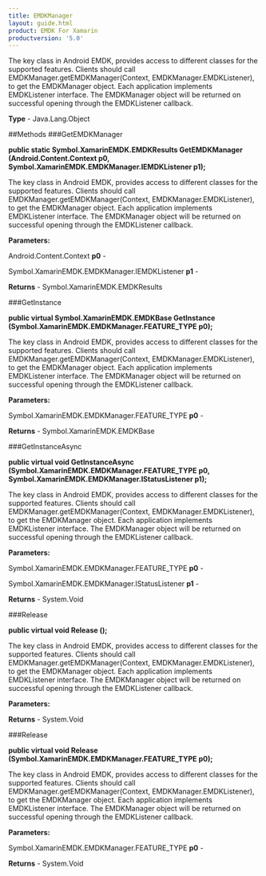 ```yaml
---
title: EMDKManager
layout: guide.html
product: EMDK For Xamarin 
productversion: '5.0' 
---
```

The key class in Android EMDK, provides access to different classes for the supported features. Clients should call EMDKManager.getEMDKManager(Context, EMDKManager.EMDKListener), to get the EMDKManager object. Each application implements EMDKListener interface. The EMDKManager object will be returned on successful opening through the EMDKListener callback.

**Type** - Java.Lang.Object

##Methods
###GetEMDKManager

**public static Symbol.XamarinEMDK.EMDKResults GetEMDKManager (Android.Content.Context p0, Symbol.XamarinEMDK.EMDKManager.IEMDKListener p1);**

The key class in Android EMDK, provides access to different classes for the supported features. Clients should call EMDKManager.getEMDKManager(Context, EMDKManager.EMDKListener), to get the EMDKManager object. Each application implements EMDKListener interface. The EMDKManager object will be returned on successful opening through the EMDKListener callback.

**Parameters:**

Android.Content.Context **p0**  - 

Symbol.XamarinEMDK.EMDKManager.IEMDKListener **p1**  - 

**Returns** - Symbol.XamarinEMDK.EMDKResults

###GetInstance

**public virtual Symbol.XamarinEMDK.EMDKBase GetInstance (Symbol.XamarinEMDK.EMDKManager.FEATURE_TYPE p0);**

The key class in Android EMDK, provides access to different classes for the supported features. Clients should call EMDKManager.getEMDKManager(Context, EMDKManager.EMDKListener), to get the EMDKManager object. Each application implements EMDKListener interface. The EMDKManager object will be returned on successful opening through the EMDKListener callback.

**Parameters:**

Symbol.XamarinEMDK.EMDKManager.FEATURE_TYPE **p0**  - 

**Returns** - Symbol.XamarinEMDK.EMDKBase

###GetInstanceAsync

**public virtual void GetInstanceAsync (Symbol.XamarinEMDK.EMDKManager.FEATURE_TYPE p0, Symbol.XamarinEMDK.EMDKManager.IStatusListener p1);**

The key class in Android EMDK, provides access to different classes for the supported features. Clients should call EMDKManager.getEMDKManager(Context, EMDKManager.EMDKListener), to get the EMDKManager object. Each application implements EMDKListener interface. The EMDKManager object will be returned on successful opening through the EMDKListener callback.

**Parameters:**

Symbol.XamarinEMDK.EMDKManager.FEATURE_TYPE **p0**  - 

Symbol.XamarinEMDK.EMDKManager.IStatusListener **p1**  - 

**Returns** - System.Void

###Release

**public virtual void Release ();**

The key class in Android EMDK, provides access to different classes for the supported features. Clients should call EMDKManager.getEMDKManager(Context, EMDKManager.EMDKListener), to get the EMDKManager object. Each application implements EMDKListener interface. The EMDKManager object will be returned on successful opening through the EMDKListener callback.

**Parameters:**

**Returns** - System.Void

###Release

**public virtual void Release (Symbol.XamarinEMDK.EMDKManager.FEATURE_TYPE p0);**

The key class in Android EMDK, provides access to different classes for the supported features. Clients should call EMDKManager.getEMDKManager(Context, EMDKManager.EMDKListener), to get the EMDKManager object. Each application implements EMDKListener interface. The EMDKManager object will be returned on successful opening through the EMDKListener callback.

**Parameters:**

Symbol.XamarinEMDK.EMDKManager.FEATURE_TYPE **p0**  - 

**Returns** - System.Void

